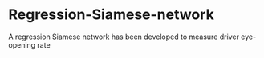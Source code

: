 # Regression-Siamese-network
A regression Siamese network has been developed to measure driver eye-opening rate
